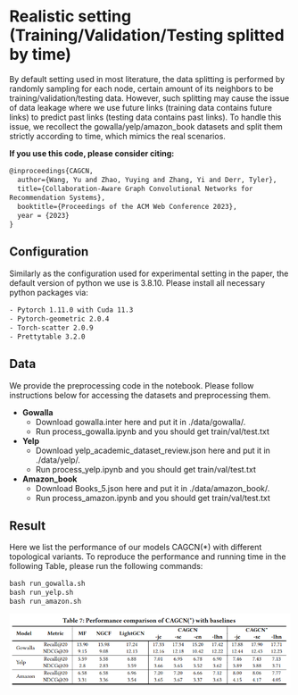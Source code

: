# Realistic setting (Training/Validation/Testing splitted by time)
By default setting used in most literature, the data splitting is performed by randomly sampling for each node, certain amount of its neighbors to be training/validation/testing data. However, such splitting may cause the issue of data leakage where we use future links (training data contains future links) to predict past links (testing data contains past links). To handle this issue, we recollect the gowalla/yelp/amazon_book datasets and split them strictly according to time, which mimics the real scenarios.


**If you use this code, please consider citing:**
```linux
@inproceedings{CAGCN,
  author={Wang, Yu and Zhao, Yuying and Zhang, Yi and Derr, Tyler},
  title={Collaboration-Aware Graph Convolutional Networks for Recommendation Systems},
  booktitle={Proceedings of the ACM Web Conference 2023},
  year = {2023}
}
```

## Configuration
Similarly as the configuration used for experimental setting in the paper, the default version of python we use is 3.8.10. Please install all necessary python packages via:
```linux
- Pytorch 1.11.0 with Cuda 11.3
- Pytorch-geometric 2.0.4
- Torch-scatter 2.0.9
- Prettytable 3.2.0
```

## Data
We provide the preprocessing code in the notebook. Please follow instructions below for accessing the datasets and preprocessing them.
* **Gowalla**
  * Download gowalla.inter here and put it in ./data/gowalla/.
  * Run process_gowalla.ipynb and you should get train/val/test.txt
* **Yelp**
  * Download yelp_academic_dataset_review.json here and put it in ./data/yelp/.
  * Run process_yelp.ipynb and you should get train/val/test.txt
* **Amazon_book**
  * Download Books_5.json here and put it in ./data/amazon_book/.
  * Run process_amazon.ipynb and you should get train/val/test.txt



## Result
Here we list the performance of our models CAGCN(*) with different topological variants. To reproduce the performance and running time in the following Table, please run the following commands:
```linux
bash run_gowalla.sh
bash run_yelp.sh
bash run_amazon.sh
```
![](./tab_res_realistic.png)

